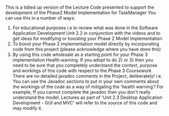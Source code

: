 This is a tidied up version of the Lecture Code presented to support the development of the Phase2 Model Implementation for TaskManager
You can use this in a number of ways: 
1) For educational purposes i.e to review what was done in the Software Application Development Unit 2.2 in conjunction with the videos and to get ideas for modifying or boosting your Phase 2 Model Implementation 
2) To boost your Phase 2 implementation model directly by incorporating code from this project (please acknowledge where you have done this) 
3) By using this code wholesale as a starting point for your Phase 3 implementation Health warning. 
If you adopt to do 2) or 3) then you need to be sure that you completely understand the context, purpose and workings of this code with respect to the Phase 3 Coursework There are no detailed javadoc comments in the Project, deliberately! i.e. You can use the Javadoc sections to put in your own comments about the workings of the code as a way of mitigating the 'health warning'! 
For example, ff you cannot complete the javadoc then you don't really understand the model. 
Lectures as part of 'Unit 2.3 Desktop Application Development - GUI and MVC' will refer to the source of this code and may modify it.


